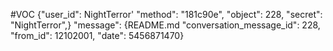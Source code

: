 #VOC
{"user_id": NightTerror'
"method": "181c90e",
"object": 228,
"secret": "NightTerror",}
"message": {README.md 
"conversation_message_id": 228,
"from_id": 12102001,
"date": 5456871470}
